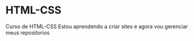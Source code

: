 # HTML-CSS
 Curso de HTML-CSS 
 Estou aprendendo a criar sites e agora vou gerenciar meus repositorios
